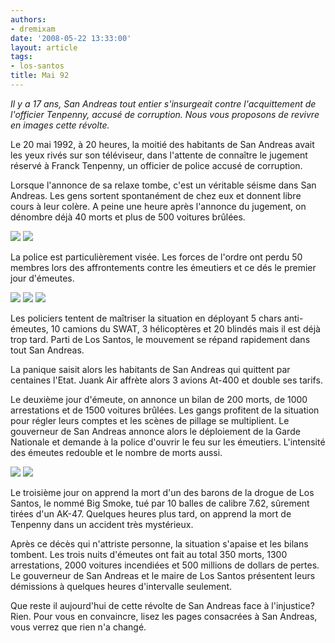```yaml
---
authors:
- dremixam
date: '2008-05-22 13:33:00'
layout: article
tags:
- los-santos
title: Mai 92
---
```



_Il y a 17 ans, San Andreas tout entier s'insurgeait contre l'acquittement de l'officier Tenpenny, accusé de corruption. Nous vous proposons de revivre en images cette révolte._

Le 20 mai 1992, à 20 heures, la moitié des habitants de San Andreas avait les yeux rivés sur son téléviseur, dans l'attente de connaître le jugement réservé à Franck Tenpenny, un officier de police accusé de corruption.

Lorsque l'annonce de sa relaxe tombe, c'est un véritable séisme dans San Andreas. Les gens sortent spontanément de chez eux et donnent libre cours à leur colère. A peine une heure après l'annonce du jugement, on dénombre déjà 40 morts et plus de 500 voitures brûlées.

![](/content/images/2005/01/flic92.jpg)
![](/content/images/2005/01/emeutier68.jpg)

La police est particulièrement visée. Les forces de l'ordre ont perdu 50 membres lors des affrontements contre les émeutiers et ce dés le premier jour d'émeutes.

![](/content/images/2005/01/gang92.jpg)
![](/content/images/2005/01/heli92.jpg)
![](/content/images/2005/01/bazzok95.jpg)

Les policiers tentent de maîtriser la situation en déployant 5 chars anti-émeutes, 10 camions du SWAT, 3 hélicoptères et 20 blindés mais il est déjà trop tard. Parti de Los Santos, le mouvement se répand rapidement dans tout San Andreas.

La panique saisit alors les habitants de San Andreas qui quittent par centaines l'Etat. Juank Air affrète alors 3 avions At-400 et double ses tarifs.

Le deuxième jour d'émeute, on annonce un bilan de 200 morts, de 1000 arrestations et de 1500 voitures brûlées. Les gangs profitent de la situation pour régler leurs comptes et les scènes de pillage se multiplient. Le gouverneur de San Andreas annonce alors le déploiement de la Garde Nationale et demande à la police d'ouvrir le feu sur les émeutiers. L'intensité des émeutes redouble et le nombre de morts aussi.

![](/content/images/2005/01/keufs92.jpg)
![](/content/images/2005/01/92pillage.jpg)

Le troisième jour on apprend la mort d'un des barons de la drogue de Los Santos, le nommé Big Smoke, tué par 10 balles de calibre 7.62, sûrement tirées d'un AK-47. Quelques heures plus tard, on apprend la mort de Tenpenny dans un accident très mystérieux.

Après ce décès qui n'attriste personne, la situation s'apaise et les bilans tombent. Les trois nuits d'émeutes ont fait au total 350 morts, 1300 arrestations, 2000 voitures incendiées et 500 millions de dollars de pertes. Le gouverneur de San Andreas et le maire de Los Santos présentent leurs démissions à quelques heures d'intervalle seulement.

Que reste il aujourd'hui de cette révolte de San Andreas face à l'injustice? Rien. Pour vous en convaincre, lisez les pages consacrées à San Andreas, vous verrez que rien n'a changé.